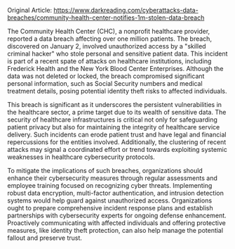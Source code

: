 Original Article: https://www.darkreading.com/cyberattacks-data-breaches/community-health-center-notifies-1m-stolen-data-breach

The Community Health Center (CHC), a nonprofit healthcare provider, reported a data breach affecting over one million patients. The breach, discovered on January 2, involved unauthorized access by a "skilled criminal hacker" who stole personal and sensitive patient data. This incident is part of a recent spate of attacks on healthcare institutions, including Frederick Health and the New York Blood Center Enterprises. Although the data was not deleted or locked, the breach compromised significant personal information, such as Social Security numbers and medical treatment details, posing potential identity theft risks to affected individuals.

This breach is significant as it underscores the persistent vulnerabilities in the healthcare sector, a prime target due to its wealth of sensitive data. The security of healthcare infrastructures is critical not only for safeguarding patient privacy but also for maintaining the integrity of healthcare service delivery. Such incidents can erode patient trust and have legal and financial repercussions for the entities involved. Additionally, the clustering of recent attacks may signal a coordinated effort or trend towards exploiting systemic weaknesses in healthcare cybersecurity protocols.

To mitigate the implications of such breaches, organizations should enhance their cybersecurity measures through regular assessments and employee training focused on recognizing cyber threats. Implementing robust data encryption, multi-factor authentication, and intrusion detection systems would help guard against unauthorized access. Organizations ought to prepare comprehensive incident response plans and establish partnerships with cybersecurity experts for ongoing defense enhancement. Proactively communicating with affected individuals and offering protective measures, like identity theft protection, can also help manage the potential fallout and preserve trust.